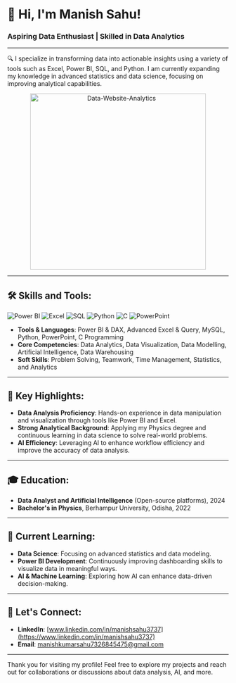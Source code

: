 # 👋 Hi, I'm Manish Sahu!

### Aspiring Data Enthusiast | Skilled in Data Analytics

---


🔍 I specialize in transforming data into actionable insights using a variety of tools such as Excel, Power BI, SQL, and Python. I am currently expanding my knowledge in advanced statistics and data science, focusing on improving analytical capabilities.

<div align="center">
  <img src="https://github.com/user-attachments/assets/e096e4cb-22e7-40c6-8613-30c1b323eb4d" alt="Data-Website-Analytics" width="400px" />
</div>

---

## 🛠 Skills and Tools:
![Power BI](https://img.shields.io/badge/PowerBI-F2C811?style=for-the-badge&logo=powerbi&logoColor=black) ![Excel](https://img.shields.io/badge/Microsoft%20Excel-217346?style=for-the-badge&logo=microsoft-excel&logoColor=white) ![SQL](https://img.shields.io/badge/MySQL-4479A1?style=for-the-badge&logo=mysql&logoColor=white) ![Python](https://img.shields.io/badge/Python-3776AB?style=for-the-badge&logo=python&logoColor=white) ![C](https://img.shields.io/badge/C_Programming-A8B9CC?style=for-the-badge&logo=c&logoColor=white) ![PowerPoint](https://img.shields.io/badge/Microsoft%20PowerPoint-B7472A?style=for-the-badge&logo=microsoft-powerpoint&logoColor=white)

- **Tools & Languages**: Power BI & DAX, Advanced Excel & Query, MySQL, Python, PowerPoint, C Programming
- **Core Competencies**: Data Analytics, Data Visualization, Data Modelling, Artificial Intelligence, Data Warehousing
- **Soft Skills**: Problem Solving, Teamwork, Time Management, Statistics, and Analytics

---

## 🎯 Key Highlights:
- **Data Analysis Proficiency**: Hands-on experience in data manipulation and visualization through tools like Power BI and Excel.
- **Strong Analytical Background**: Applying my Physics degree and continuous learning in data science to solve real-world problems.
- **AI Efficiency**: Leveraging AI to enhance workflow efficiency and improve the accuracy of data analysis.

---

## 🎓 Education:
- **Data Analyst and Artificial Intelligence** (Open-source platforms), 2024  
- **Bachelor's in Physics**, Berhampur University, Odisha, 2022  

---

## 🌱 Current Learning:
- **Data Science**: Focusing on advanced statistics and data modeling.  
- **Power BI Development**: Continuously improving dashboarding skills to visualize data in meaningful ways.  
- **AI & Machine Learning**: Exploring how AI can enhance data-driven decision-making.

---

## 💬 Let's Connect:
- **LinkedIn**: [www.linkedin.com/in/manishsahu3737](https://www.linkedin.com/in/manishsahu3737)
- **Email**: manishkumarsahu7326845475@gmail.com

---

Thank you for visiting my profile! Feel free to explore my projects and reach out for collaborations or discussions about data analysis, AI, and more.

